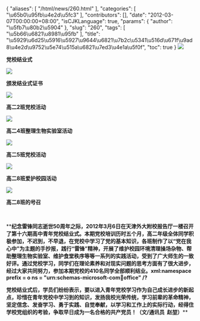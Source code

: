 {
    "aliases": [
        "/html/news/260.html"
    ],
    "categories": [
        "\u65b0\u95fb\u4e2d\u5fc3"
    ],
    "contributors": [],
    "date": "2012-03-07T00:00:00+08:00",
    "isCJKLanguage": true,
    "params": {
        "author": "\u5fb7\u80b2\u5904"
    },
    "slug": "260",
    "tags": [
        "\u5b66\u6821\u8981\u95fb"
    ],
    "title": "\u5929\u6d25\u5916\u5927\u9644\u6821\u7b2c\u5341\u516d\u671f\u9ad8\u4e2d\u9752\u5e74\u515a\u6821\u7ed3\u4e1a\u5f0f",
    "toc": true
}
**![](https://cdn.tfls.online/mirror/full/1844b001e8596fe1fb45fd5b66d58d4532f6573f.jpg)**

**党校结业式**

**![](https://cdn.tfls.online/mirror/full/5cd883f05794b4558c55640800c2f54306df1166.jpg)**

**颁发结业式证书**

**![](https://cdn.tfls.online/mirror/full/3b7ce05528bf395cb75501fa4d5bf88fe38f4ce6.jpg)**

**高二2班党校活动**

**![](https://cdn.tfls.online/mirror/full/9c40410e29ca3ffeb51816529127c3b7c3a7ad2a.jpg)**

**高二4班整理生物实验室活动**

**![](https://cdn.tfls.online/mirror/full/8eb91fac6cf1955a57bcaec0483304a797d20729.jpg)**

**高二5班党校活动**

**![](https://cdn.tfls.online/mirror/full/69072adc24838e1bd24d229eb1286b77a393fa9e.jpg)**

**高二8班爱护校园活动**

**![](https://cdn.tfls.online/mirror/full/602c76e58072e73b4b1dbf32cc13cda44dac03b0.jpg)**

**高二8班的号召**

 

 ****纪念雷锋同志逝世50周年之际，2012年3月6日在天津外大附校报告厅一楼召开了第十六期高中青年党校结业式。本期党校培训历时五个月，高二年级全体同学积极参加，不迟到，不早退，在党校中学习了党的基本知识，各班制作了以“党在我心中”为主题的手抄报，践行“雷锋”精神，开展了维护校园环境清理操场杂物、帮助整理生物实验室、维护食堂秩序等等一系列的实践活动，受到了广大师生的一致好评。通过党校学习，同学们在理论素养和对现实问题的思考方面有了很大进步，经过大家共同努力，参加本期党校的410名同学全部顺利结业。xml:namespace prefix = o ns = "urn:schemas-microsoft-com:office:office" /?**

**党校结业式后，学员们纷纷表示，要以进入青年党校学习作为自己成长进步的新起点，珍惜在青年党校中学习到的知识，发扬我校光荣传统，学习前辈的革命精神，坚定信念、发奋学习、勇于实践、自觉奉献，以学习和工作上的实际行动，经得住学校党组织的考验，争取早日成为一名合格的共产党员！（文/通讯员  赵堃）****